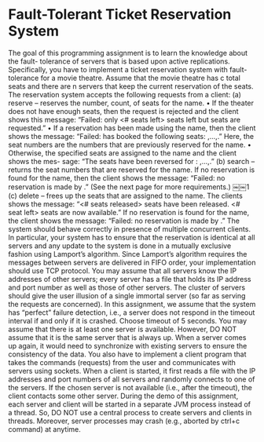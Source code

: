 # Fault-Tolerant Ticket Reservation System
The goal of this programming assignment is to learn the knowledge about the fault- tolerance of servers that is based upon active replications. Specifically, you have to implement a ticket reservation system with fault-tolerance for a movie theatre.
Assume that the movie theatre has c total seats and there are n servers that keep the current reservation of the seats. The reservation system accepts the following requests from a client:
(a) reserve <name> <count> – reserves the number, count, of seats for the name.
• If the theater does not have enough seats, then the request is rejected and the client shows this message: “Failed: only <# seats left> seats left but <count> seats are requested.”
• If a reservation has been made using the name, then the client shows the message: “Failed: <name> has booked the following seats: <seat-number>,...,<seat-number>.” Here, the seat numbers are the numbers that are previously reserved for the name.
• Otherwise, the specified seats are assigned to the name and the client shows the mes- sage: “The seats have been reversed for <name>: <seat-number>,...,<seat-number>.”
(b) search <name> – returns the seat numbers that are reserved for the name. If no reservation is found for the name, then the client shows the message: “Failed: no reservation is made by <name>.” (See the next page for more requirements.)
￼￼1
(c) delete <name> – frees up the seats that are assigned to the name. The clients shows the message: “<# seats released> seats have been released. <# seat left> seats are now available.” If no reservation is found for the name, the client shows the message: “Failed: no reservation is made by <name>.”
The system should behave correctly in presence of multiple concurrent clients. In particular, your system has to ensure that the reservation is identical at all servers and any update to the system is done in a mutually exclusive fashion using Lamport’s algorithm. Since Lamport’s algorithm requires the messages between servers are delivered in FIFO order, your implementation should use TCP protocol. You may assume that all servers know the IP addresses of other servers; every server has a file that holds its IP address and port number as well as those of other servers.
The cluster of servers should give the user illusion of a single immortal server (so far as serving the requests are concerned). In this assignment, we assume that the system has “perfect” failure detection, i.e., a server does not respond in the timeout interval if and only if it is crashed. Choose timeout of 5 seconds. You may assume that there is at least one server is available. However, DO NOT assume that it is the same server that is always up. When a server comes up again, it would need to synchronize with existing servers to ensure the consistency of the data.
You also have to implement a client program that takes the commands (requests) from the user and communicates with servers using sockets. When a client is started, it first reads a file with the IP addresses and port numbers of all servers and randomly connects to one of the servers. If the chosen server is not available (i.e., after the timeout), the client contacts some other server.
During the demo of this assignment, each server and client will be started in a separate JVM process instead of a thread. So, DO NOT use a central process to create servers and clients in threads. Moreover, server processes may crash (e.g., aborted by ctrl+c command) at anytime.
